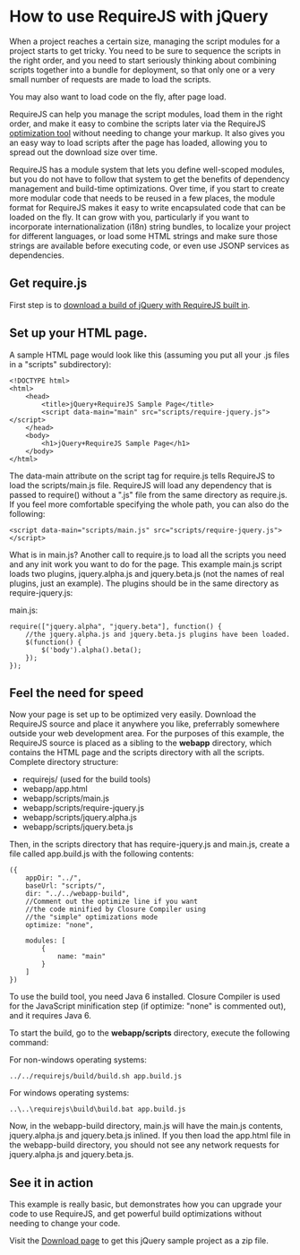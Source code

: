 # How to use RequireJS with jQuery

When a project reaches a certain size, managing the script modules for a project starts to get tricky. You need to be sure to sequence the scripts in the right order, and you need to start seriously thinking about combining scripts together into a bundle for deployment, so that only one or a very small number of requests are made to load the scripts.

You may also want to load code on the fly, after page load.

RequireJS can help you manage the script modules, load them in the right order, and make it easy to combine the scripts later via the RequireJS [optimization tool](optimization.md) without needing to change your markup. It also gives you an easy way to load scripts after the page has loaded, allowing you to spread out the download size over time.

RequireJS has a module system that lets you define well-scoped modules, but you do not have to follow that system to get the benefits of dependency management and build-time optimizations. Over time, if you start to create more modular code that needs to be reused in a few places, the module format for RequireJS makes it easy to write encapsulated code that can be loaded on the fly. It can grow with you, particularly if you want to incorporate internationalization (i18n) string bundles, to localize your project for different languages, or load some HTML strings and make sure those strings are available before executing code, or even use JSONP services as dependencies.

## Get require.js

First step is to [download a build of jQuery with RequireJS built in](download.md).

## Set up your HTML page.

A sample HTML page would look like this (assuming you put all your .js files in a "scripts" subdirectory):

    <!DOCTYPE html>
    <html>
        <head>
            <title>jQuery+RequireJS Sample Page</title>
            <script data-main="main" src="scripts/require-jquery.js"></script>
        </head>
        <body>
            <h1>jQuery+RequireJS Sample Page</h1>
        </body>
    </html>

The data-main attribute on the script tag for require.js tells RequireJS to load the scripts/main.js file. RequireJS will load any dependency that is passed to require() without a ".js" file from the same directory as require.js. If you feel more comfortable specifying the whole path, you can also do the following:

    <script data-main="scripts/main.js" src="scripts/require-jquery.js"></script>

What is in main.js? Another call to require.js to load all the scripts you need and any init work you want to do for the page. This example main.js script loads two plugins, jquery.alpha.js and jquery.beta.js (not the names of real plugins, just an example). The plugins should be in the same directory as require-jquery.js:

main.js:

    require(["jquery.alpha", "jquery.beta"], function() {
        //the jquery.alpha.js and jquery.beta.js plugins have been loaded.
        $(function() {
            $('body').alpha().beta();
        });
    });

## Feel the need for speed

Now your page is set up to be optimized very easily. Download the RequireJS source and place it anywhere you like, preferrably somewhere outside your web development area. For the purposes of this example, the RequireJS source is placed as a sibling to the **webapp** directory, which contains the HTML page and the scripts directory with all the scripts. Complete directory structure:

* requirejs/  (used for the build tools)
* webapp/app.html
* webapp/scripts/main.js
* webapp/scripts/require-jquery.js
* webapp/scripts/jquery.alpha.js
* webapp/scripts/jquery.beta.js

Then, in the scripts directory that has require-jquery.js and main.js, create a file called app.build.js with the following contents:

    ({
        appDir: "../",
        baseUrl: "scripts/",
        dir: "../../webapp-build",
        //Comment out the optimize line if you want
        //the code minified by Closure Compiler using
        //the "simple" optimizations mode
        optimize: "none",
    
        modules: [
            {
                name: "main"
            }
        ]
    })

To use the build tool, you need Java 6 installed. Closure Compiler is used for the JavaScript minification step (if optimize: "none" is commented out), and it requires Java 6.

To start the build, go to the **webapp/scripts** directory, execute the following command:

For non-windows operating systems:

    ../../requirejs/build/build.sh app.build.js

For windows operating systems:

    ..\..\requirejs\build\build.bat app.build.js

Now, in the webapp-build directory, main.js will have the main.js contents, jquery.alpha.js and jquery.beta.js inlined. If you then load the app.html file in the webapp-build directory, you should not see any network requests for jquery.alpha.js and jquery.beta.js.

## See it in action

This example is really basic, but demonstrates how you can upgrade your code to use RequireJS, and get powerful build optimizations without needing to change your code.

Visit the [Download page](download.md) to get this jQuery sample project as a zip file.
